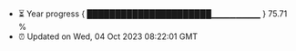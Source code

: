 - ⏳ Year progress { ██████████████████████▁▁▁▁▁▁▁▁ } 75.71 %
- ⏰ Updated on Wed, 04 Oct 2023 08:22:01 GMT


